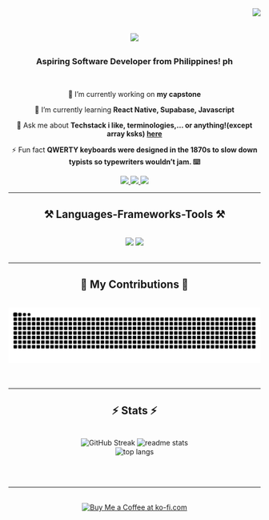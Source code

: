 <img align="right" src="https://visitor-badge.laobi.icu/badge?page_id=Mikaffeine.Mikaffeine" />

<h1 align="center">
    <img src="https://readme-typing-svg.herokuapp.com/?font=Righteous&size=35&center=true&vCenter=true&width=500&height=70&duration=4000&lines=Hello+There!+👋;+I'm+Mikaffeine!;" />
</h1>

<h3 align="center">Aspiring Software Developer from Philippines! ph</h3>

<br/>

<div align="center">
 
 🔭 I’m currently working on **my capstone**
 
 🌱 I’m currently learning **React Native, Supabase, Javascript**

💬 Ask me about **Techstack i like, terminologies,... or anything!(except array ksks) [here](https://github.com/Mikaffeine/Mikaffeine/issues)**

⚡ Fun fact **QWERTY keyboards were designed in the 1870s to slow down typists so typewriters wouldn’t jam. ⌨️**

 </div>
 
<div align="center"> 
  <a href="mailto:mikebayot25@gmail.com">
    <img src="https://img.shields.io/badge/Gmail-333333?style=for-the-badge&logo=gmail&logoColor=red" />
  </a>
  <a href="linkedin.com/in/mike-bayot-61354b241" target="_blank">
    <img src="https://img.shields.io/badge/LinkedIn-0077B5?style=for-the-badge&logo=linkedin&logoColor=white" target="_blank" />
  </a>
  <a href="https://github.com/Mikaffeine" target="_blank">
     <img src="https://img.shields.io/badge/Portfolio-FF5722?style=for-the-badge&logo=todoist&logoColor=white" target="_blank" /> <!-- sqlite, safari, google-chrome are other good icon options -->
  </a>
</div>

 <hr/>
 
<h2 align="center">⚒️ Languages-Frameworks-Tools ⚒️</h2>
<br/>
<div align="center">
    <img src="https://skillicons.dev/icons?i=react,bootstrap,html,css,vscode,github,figma,tailwind" />
    <img src="https://skillicons.dev/icons?i=git,nodejs,javascript,typescript,supabase,java,mysql" /><br>
</div>

<br/>
<hr/>

<div align="center">
  <h2>🐍 My Contributions 🐍</h2>
  <br>
  <img alt="snake eating my contributions" src="https://raw.githubusercontent.com/Mikaffeine/Mikaffeine/output/github-contribution-grid-snake.svg" />
  <br/><br/><br/>
</div>

<hr/>

<h2 align="center">⚡ Stats ⚡</h2>
<br>
<div align=center>
  <img width=390 src="https://streak-stats.demolab.com?user=Mikaffeine&theme=tokyonight&count_private=true&border_radius=10" alt="GitHub Streak"/>
  <img width=390 src="https://github-readme-stats.vercel.app/api?username=Mikaffeine&count_private=true&show_icons=true&theme=react&rank_icon=github&border_radius=10" alt="readme stats" />
  <br/>
  <img width=325 align="center" src="https://github-readme-stats-theta-one-97.vercel.app/api/top-langs/?username=Mikaffeine&langs_count=8&layout=compact&theme=react&border_radius=10&size_weight=0.5&count_weight=0.5&exclude_repo=github-readme-stats" alt="top langs" />
</div>

<br/><br/>

<hr/>

<br/>

<div align="center">
<a href='https://ko-fi.com/mikaffeine' target='_blank'><img height='64' style='border:0px;height:64px;' src='https://storage.ko-fi.com/cdn/kofi1.png?v=3' border='0' alt='Buy Me a Coffee at ko-fi.com' /></a>
</div>

<br/>
